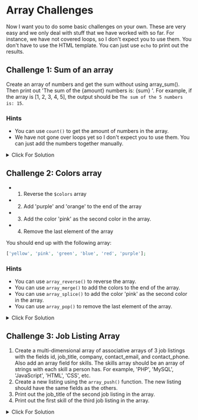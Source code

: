 # Array Challenges

Now I want you to do some basic challenges on your own. These are very easy and we only deal with stuff that we have worked with so far. For instance, we have not covered loops, so I don't expect you to use them. You don't have to use the HTML template. You can just use `echo` to print out the results.

## Challenge 1: Sum of an array

Create an array of numbers and get the sum without using array_sum(). Then print out 'The sum of the {amount} numbers is: {sum} '. For example, if the array is [1, 2, 3, 4, 5], the output should be `The sum of the 5 numbers is: 15`.

### Hints

- You can use `count()` to get the amount of numbers in the array.
- We have not gone over loops yet so I don't expect you to use them. You can just add the numbers together manually.

<details>
  <summary>Click For Solution</summary>

```php
$numbers = [1, 2, 3, 4, 5];

// 1. add the numbers together
$sum = $numbers[0] + $numbers[1] + $numbers[2] + $numbers[3] + $numbers[4];

// 2. Get the amount of numbers in the array
$count = count($numbers);

// 3. Print out the string
echo 'The sum of the ' . $count . ' numbers is: ' . $sum;
```

</details>

## Challenge 2: Colors array

- 1. Reverse the `$colors` array
- 2. Add 'purple' and 'orange' to the end of the array
- 3. Add the color 'pink' as the second color in the array.
- 4. Remove the last element of the array

You should end up with the following array:

```php
['yellow', 'pink', 'green', 'blue', 'red', 'purple'];
```

### Hints

- You can use `array_reverse()` to reverse the array.
- You can use `array_merge()` to add the colors to the end of the array.
- You can use `array_splice()` to add the color 'pink' as the second color in the array.
- You can use `array_pop()` to remove the last element of the array.

<details>
  <summary>Click For Solution</summary>

```php
$colors = ['red', 'blue', 'green', 'yellow'];

// Step 1: Reverse the `$colors` array using `array_reverse()`
$colors = array_reverse($colors);

// Step 2: Add 'purple' and 'orange' to the end of the array using `array_merge()`
$colors = array_merge($colors, ['purple', 'orange']);

// Step 3: Add the color 'pink' as the second color in the array using `array_splice()`
array_splice($colors, 1, 0, 'pink');

// Step 4: Remove the last element of the array using `array_pop()`
array_pop($colors);
  
// Print the modified array
echo '<pre>';
print_r($colors);
echo '</pre>';
```

</details>

## Challenge 3: Job Listing Array

1. Create a multi-dimensional array of associative arrays of 3 job listings with the fields id, job_title, company, contact_email, and contact_phone. Also add an array field for skills. The skills array should be an array of strings with each skill a person has. For example, 'PHP', 'MySQL', 'JavaScript', 'HTML', 'CSS', etc.
2. Create a new listing using the `array_push()` function. The new listing should have the same fields as the others.
3. Print out the job_title of the second job listing in the array.
4. Print out the first skill of the third job listing in the array.

<details>
  <summary>Click For Solution</summary>

```php
$listings = [
  [
    'id' => 1,
    'job_title' => 'PHP Developer',
    'company' => 'ABC Company',
    'contact_email' => 'john@email.com',
    'contact_phone' => '123-456-7890',
    'skills' => ['PHP', 'MySQL', 'JavaScript', 'HTML', 'CSS']
  ],
  [
    'id' => 2,
    'job_title' => 'Web Designer',
    'company' => 'XYZ Company',
    'contact_email' => 'steph@email.com',
    'contact_phone' => '123-456-7890',
    'skills' => ['Photoshop', 'Illustrator', 'HTML', 'CSS']
  ],
  [
    'id' => 3,
    'job_title' => 'Web Developer',
    'company' => '123 Company',
    'contact_email' => 'peter@email.com',
    'contact_phone' => '123-456-7890',
    'skills' => ['Python', 'PostgreSQL', 'JavaScript', 'HTML', 'CSS']
  ]
];

// Step 2: Create a new listing using the `array_push()` function
array_push($listings, [
  'id' => 4,
  'job_title' => 'C# Developer',
  'company' => '123 Company',
  'contact_email' => 'kristen@email.com',
  'contact_phone' => '123-456-7890',
  'skills' => ['C#', 'Angular', 'JavaScript', 'HTML', 'CSS']
]);

// Step 3: Print out the job_title of the second job listing in the array
echo $listings[1]['job_title'];

echo '<br>';

// Step 4: Print out the first skill of the third job listing in the array
echo $listings[2]['skills'][0];

```

</details>
